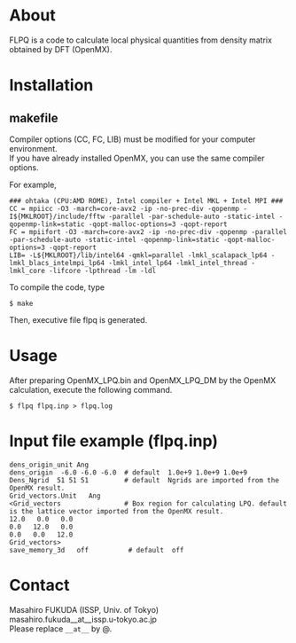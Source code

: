 # About
FLPQ is a code to calculate local physical quantities from density matrix obtained by DFT (OpenMX).

# Installation

## makefile
Compiler options (CC, FC, LIB) must be modified for your computer environment.  
If you have already installed OpenMX, you can use the same compiler options.


For example,
```
### ohtaka (CPU:AMD ROME), Intel compiler + Intel MKL + Intel MPI ###
CC = mpiicc -O3 -march=core-avx2 -ip -no-prec-div -qopenmp -I${MKLROOT}/include/fftw -parallel -par-schedule-auto -static-intel -qopenmp-link=static -qopt-malloc-options=3 -qopt-report
FC = mpiifort -O3 -march=core-avx2 -ip -no-prec-div -qopenmp -parallel -par-schedule-auto -static-intel -qopenmp-link=static -qopt-malloc-options=3 -qopt-report
LIB= -L${MKLROOT}/lib/intel64 -qmkl=parallel -lmkl_scalapack_lp64 -lmkl_blacs_intelmpi_lp64 -lmkl_intel_lp64 -lmkl_intel_thread -lmkl_core -lifcore -lpthread -lm -ldl
```

To compile the code, type
```
$ make
```
Then, executive file flpq is generated.

# Usage
After preparing OpenMX_LPQ.bin and OpenMX_LPQ_DM by the OpenMX calculation,
execute the following command.

```
$ flpq flpq.inp > flpq.log 
```

# Input file example (flpq.inp)
```
dens_origin_unit Ang
dens_origin  -6.0 -6.0 -6.0  # default  1.0e+9 1.0e+9 1.0e+9
Dens_Ngrid  51 51 51         # default  Ngrids are imported from the OpenMX result.
Grid_vectors.Unit   Ang
<Grid_vectors                # Box region for calculating LPQ. default is the lattice vector imported from the OpenMX result.
12.0   0.0   0.0
0.0   12.0   0.0
0.0   0.0   12.0
Grid_vectors>
save_memory_3d   off          # default  off
```


# Contact
Masahiro FUKUDA (ISSP, Univ. of Tokyo)  
masahiro.fukuda__at__issp.u-tokyo.ac.jp  
Please replace `__at__` by @.
